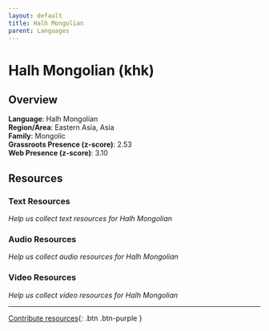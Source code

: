 ```yaml
---
layout: default
title: Halh Mongolian
parent: Languages
---
```


# Halh Mongolian (khk)

## Overview

**Language**: Halh Mongolian  
**Region/Area**: Eastern Asia, Asia  
**Family**: Mongolic  
**Grassroots Presence (z-score)**: 2.53  
**Web Presence (z-score)**: 3.10  

## Resources

### Text Resources
*Help us collect text resources for Halh Mongolian*

### Audio Resources
*Help us collect audio resources for Halh Mongolian*

### Video Resources
*Help us collect video resources for Halh Mongolian*

---

[Contribute resources](https://forms.office.com/e/1SfLJx3u1r){: .btn .btn-purple }
